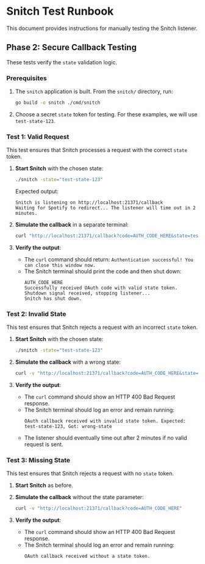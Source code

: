 <!-- ID: DOC-041 -->
# Snitch Test Runbook

This document provides instructions for manually testing the Snitch listener.

## Phase 2: Secure Callback Testing

These tests verify the `state` validation logic.

### Prerequisites

1.  The `snitch` application is built. From the `snitch/` directory, run:
    ```bash
    go build -o snitch ./cmd/snitch
    ```
2.  Choose a secret `state` token for testing. For these examples, we will use `test-state-123`.

### Test 1: Valid Request

This test ensures that Snitch processes a request with the correct `state` token.

1.  **Start Snitch** with the chosen state:
    ```bash
    ./snitch -state="test-state-123"
    ```
    Expected output:
    ```
    Snitch is listening on http://localhost:21371/callback
    Waiting for Spotify to redirect... The listener will time out in 2 minutes.
    ```

2.  **Simulate the callback** in a separate terminal:
    ```bash
    curl "http://localhost:21371/callback?code=AUTH_CODE_HERE&state=test-state-123"
    ```

3.  **Verify the output**:
    -   The `curl` command should return: `Authentication successful! You can close this window now.`
    -   The Snitch terminal should print the code and then shut down:
        ```
        AUTH_CODE_HERE
        Successfully received OAuth code with valid state token.
        Shutdown signal received, stopping listener...
        Snitch has shut down.
        ```

### Test 2: Invalid State

This test ensures that Snitch rejects a request with an incorrect `state` token.

1.  **Start Snitch** with the chosen state:
    ```bash
    ./snitch -state="test-state-123"
    ```

2.  **Simulate the callback** with a wrong state:
    ```bash
    curl -v "http://localhost:21371/callback?code=AUTH_CODE_HERE&state=wrong-state"
    ```

3.  **Verify the output**:
    -   The `curl` command should show an HTTP 400 Bad Request response.
    -   The Snitch terminal should log an error and remain running:
        ```
        OAuth callback received with invalid state token. Expected: test-state-123, Got: wrong-state
        ```
    -   The listener should eventually time out after 2 minutes if no valid request is sent.

### Test 3: Missing State

This test ensures that Snitch rejects a request with no `state` token.

1.  **Start Snitch** as before.

2.  **Simulate the callback** without the state parameter:
    ```bash
    curl -v "http://localhost:21371/callback?code=AUTH_CODE_HERE"
    ```

3.  **Verify the output**:
    -   The `curl` command should show an HTTP 400 Bad Request response.
    -   The Snitch terminal should log an error and remain running:
        ```
        OAuth callback received without a state token.
        ```
